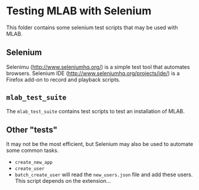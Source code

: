 
Testing MLAB with Selenium
===========================

This folder contains some selenium test scripts that may be used with MLAB.

Selenium
-------------------

Selenimu (http://www.seleniumhq.org/) is a simple test tool that automates browsers. Selenium IDE (http://www.seleniumhq.org/projects/ide/) is a Firefox add-on to record and playback scripts.



`mlab_test_suite`
--------------------------------
The `mlab_test_suite` contains test scripts to test an installation of MLAB.


Other "tests"
-------------------------
It may not be the most efficient, but Selenium may also be used to automate some common tasks.

* `create_new_app` 
* `create_user`
* `batch_create_user` will read the `new_users.json` file and add these users. This script depends on the extension... 
